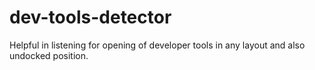 # dev-tools-detector
Helpful in listening for opening of developer tools in any layout and also undocked position.
